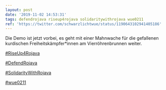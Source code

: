 ```yaml
---
layout: post
date: '2019-11-02 14:53:31'
tags: defendrojava riseup4rojava solidaritywithrojava wue0211
ref: 'https://twitter.com/schwarzlichtwue/status/1190643102941405186'
---
```

Die Demo ist jetzt vorbei, es geht mit einer Mahnwache für die gefallenen kurdischen Freiheitskämpfer\*innen am Vierröhrenbrunnen weiter.



[#RiseUp4Rojava](/t/riseup4rojava)

[#DefendRojava](/t/defendrojava)

[#SolidarityWithRojava](/t/solidaritywithrojava)

[#wue0211](/t/wue0211)